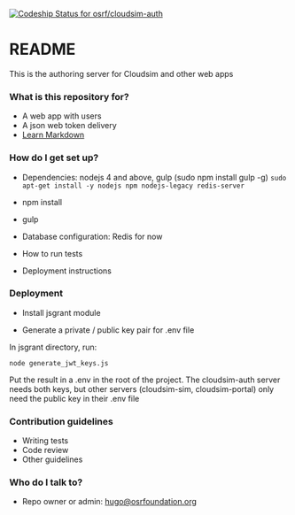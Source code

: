 [ ![Codeship Status for osrf/cloudsim-auth](https://codeship.com/projects/d48e5670-0c06-0134-283f-368b7d3cc702/status?branch=default)](https://codeship.com/projects/156010)
# README #

This is the authoring server for Cloudsim and other web apps

### What is this repository for? ###

* A web app with users
* A json web token delivery
* [Learn Markdown](https://bitbucket.org/tutorials/markdowndemo)

### How do I get set up? ###

* Dependencies: nodejs 4 and above, gulp (sudo npm install gulp -g)
  `sudo apt-get install -y nodejs npm nodejs-legacy redis-server`

* npm install
* gulp
* Database configuration: Redis for now
* How to run tests
* Deployment instructions

### Deployment ###

* Install jsgrant module

* Generate a private / public key pair for .env file

In jsgrant directory, run:

`node generate_jwt_keys.js`

Put the result in a .env in the root of the project. The cloudsim-auth server
needs both keys, but other servers (cloudsim-sim, cloudsim-portal) only need
the public key in their .env file

### Contribution guidelines ###

* Writing tests
* Code review
* Other guidelines

### Who do I talk to? ###

* Repo owner or admin: hugo@osrfoundation.org

